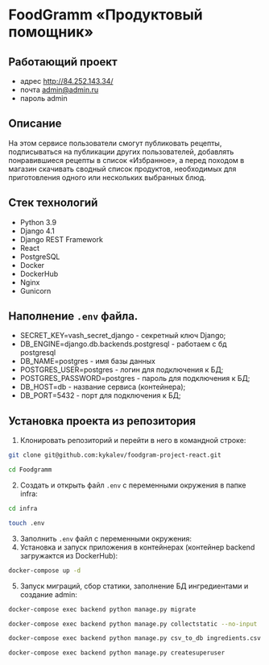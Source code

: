 FoodGramm «Продуктовый помощник»
=====

Работающий проект
----------

* адрес http://84.252.143.34/
* почта admin@admin.ru
* пароль admin

Описание
----------

На этом сервисе пользователи смогут публиковать рецепты, подписываться на публикации других пользователей, добавлять понравившиеся рецепты в список «Избранное», а перед походом в магазин скачивать сводный список продуктов, необходимых для приготовления одного или нескольких выбранных блюд.

Стек технологий
----------
* Python 3.9
* Django 4.1
* Django REST Framework
* React
* PostgreSQL
* Docker
* DockerHub
* Nginx
* Gunicorn

Наполнение ```.env``` файла.
----------

* SECRET_KEY=vash_secret_django - секретный ключ Django;
* DB_ENGINE=django.db.backends.postgresql - работаем с бд postgresql
* DB_NAME=postgres - имя базы данных
* POSTGRES_USER=postgres - логин для подключения к БД;
* POSTGRES_PASSWORD=postgres - пароль для подключения к БД;
* DB_HOST=db - название сервиса (контейнера);
* DB_PORT=5432 - порт для подключения к БД;


Установка проекта из репозитория
----------

1. Клонировать репозиторий и перейти в него в командной строке:
```bash
git clone git@github.com:kykalev/foodgram-project-react.git

cd Foodgramm
```
2. Cоздать и открыть файл ```.env``` с переменными окружения в папке infra:
```bash 
cd infra

touch .env
```
3. Заполнить ```.env``` файл с переменными окружения:
4. Установка и запуск приложения в контейнерах (контейнер backend загружактся из DockerHub):
```bash 
docker-compose up -d
```
5. Запуск миграций, сбор статики, заполнение БД ингредиентами и создание admin:
```bash 
docker-compose exec backend python manage.py migrate

docker-compose exec backend python manage.py collectstatic --no-input 

docker-compose exec backend python manage.py csv_to_db ingredients.csv

docker-compose exec backend python manage.py createsuperuser
```
